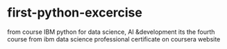 # first-python-excercise
from course IBM python for data science, AI &amp;development
its the fourth course from ibm data science professional certificate on coursera website
